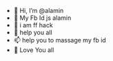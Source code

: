 - 👋 Hi, I’m @alamin
- 👀 My Fb Id js alamin
- 🌱 i am ff hack
- 💞️ help you all
- 📫 help you to massage my fb id
- 🥰 Love You all
